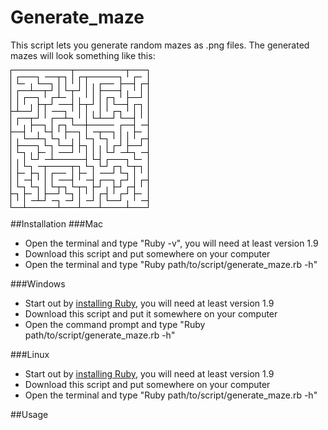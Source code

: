 # Generate_maze

This script lets you generate random mazes as .png files. The generated mazes will look something like this:

![maze 1](https://github.com/emilbonnek/generate_maze/blob/master/mazes/1.png)

##Installation
###Mac
*   Open the terminal and type "Ruby -v", you will need at least version 1.9
*   Download this script and put somewhere on your computer
*   Open the terminal and type "Ruby path/to/script/generate_maze.rb -h"

###Windows
*   Start out by [installing Ruby](http://rubyinstaller.org/), you will need at least version 1.9
*   Download this script and put it somewhere on your computer
*   Open the command prompt and type "Ruby path/to/script/generate_maze.rb -h"

###Linux
*   Start out by [installing Ruby](https://www.ruby-lang.org/en/documentation/installation/), you will need at least version 1.9
*   Download this script and put somewhere on your computer
*   Open the terminal and type "Ruby path/to/script/generate_maze.rb -h"

##Usage
